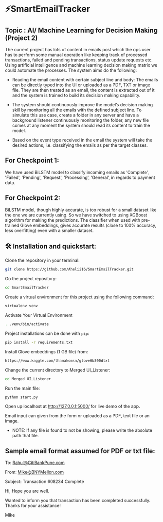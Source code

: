# ⚡️SmartEmailTracker

## Topic : AI/ Machine Learning for Decision Making (Project 2)

The current project has lots of content in emails post which the ops user has to perform some manual operation like keeping track of processed transactions, failed and pending transactions, status update requests etc. Using artificial intelligence and machine learning decision making matrix we could automate the processes. The system aims do the following:

- Reading the email content with certain subject line and body: The emails can be directly typed into the UI or uploaded as a PDF, TXT or image file. They are then treated as an email, the content is extracted out of it and the system is trained to build its decision making capability.

- The system should continuously improve the model’s decision making skill by monitoring all the emails with the defined subject line. To simulate this use case, create a folder in any server and have a background listener continuously monitoring the folder, any new file comes at any moment the system should read its content to train the model.

- Based on the event type received in the email the system will take the desired actions, i.e. classifying the emails as per the target classes.

## For Checkpoint 1:

We have used BiLSTM model to classify incoming emails as 'Complete', 'Failed', 'Pending', 'Request', 'Processing', 'General', in regards to payment data.

## For Checkpoint 2:

BiLSTM model, though highly accurate, is too robust for a small dataset like the one we are currently using. So we have switched to using XGBoost algorithm for making the predictions. The classifier when used with pre-trained Glove embeddings, gives accurate results (close to 100% accuracy, less overfitting) even with a smaller dataset. 


## 🛠 Installation and quickstart:

Clone the repository in your terminal:
```sh
git clone https://github.com/Ahelii16/SmartEmailTracker.git
```
Go the project repository:
```sh
cd SmartEmailTracker
```
Create a virtual environment for this project using the following command:
```sh
virtualenv venv
```
Activate Your Virtual Environment
```sh
. .venv/bin/activate
```
Project installations can be done with `pip`:
```sh
pip install -r requirements.txt
```
Install Glove embeddings (1 GB file) from: 
```sh
https://www.kaggle.com/thanakomsn/glove6b300dtxt
```
Change the current directory to Merged UI_Listener:
```sh
cd Merged UI_Listener
```
Run the main file:
```sh
python start.py
```
Open up localhost at http://127.0.0.1:5000/ for live demo of the app.

Email input can given from the form or uploaded as a PDF, text file or an image.
 - NOTE: If any file is found to not be showing, please write the absolute path that file.

## Sample email format assumed for PDF or txt file:

To: Rahul@CitiBankPune.com 

From: Mike@BNYMellon.com 

Subject: Transaction 608234 Complete 

Hi,
Hope you are well.

Wanted to inform you that transaction has been completed successfully.
Thanks for your assistance!

Mike
